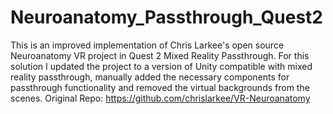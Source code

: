# Neuroanatomy_Passthrough_Quest2
 This is an improved implementation of Chris Larkee's open source Neuroanatomy VR project in Quest 2 Mixed Reality Passthrough. For this solution I updated the project to a version of Unity compatible with mixed reality passthrough, manually added the necessary components for passthrough functionality and removed the virtual backgrounds from the scenes.  Original Repo: https://github.com/chrislarkee/VR-Neuroanatomy
